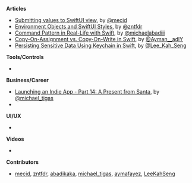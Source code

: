 
**Articles**

* [Submitting values to SwiftUI view](https://swiftwithmajid.com/2021/07/21/submitting-values-to-swiftui-view/), by [@mecid](https://twitter.com/mecid)
* [Environment Objects and SwiftUI Styles](https://www.fivestars.blog/articles/environment-objects-and-swiftui-styles/), by [@zntfdr](https://twitter.com/zntfdr)
* [Command Pattern in Real-Life with Swift](https://michaelabadi.com/articles/command-pattern-swift/), by [@michaelabadiii](https://twitter.com/michaelabadiii)
* [Copy-On-Assignment vs. Copy-On-Write in Swift](https://aymanmoo.medium.com/copy-on-assignment-vs-copy-on-write-in-swift-c3016b343d06), by [@Ayman__adlY](https://twitter.com/Ayman__adlY)
* [Persisting Sensitive Data Using Keychain in Swift](https://swiftsenpai.com/development/persist-data-using-keychain/), by [@Lee_Kah_Seng](https://twitter.com/Lee_Kah_Seng)

**Tools/Controls**

* 

**Business/Career**
* [Launching an Indie App - Part 14: A Present from Santa](https://heyimakeapps.com/blog/launching-an-indie-app-part-14-a-present-from-santa), by [@michael_tigas](https://twitter.com/michael_tigas)
* 

**UI/UX**

* 

**Videos**

* 

**Contributors**

* [mecid](https://github.com/mecid), [zntfdr](https://github.com/zntfdr), [abadikaka](https://github.com/abadikaka), [michael_tigas](https://github.com/teeeeeegz), [aymafayez](https://github.com/aymafayez), [LeeKahSeng](https://github.com/LeeKahSeng)
